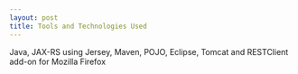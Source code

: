 ```yaml
---
layout: post
title: Tools and Technologies Used
---
```


Java, JAX-RS using Jersey, Maven, POJO, Eclipse, Tomcat and RESTClient add-on for Mozilla Firefox

